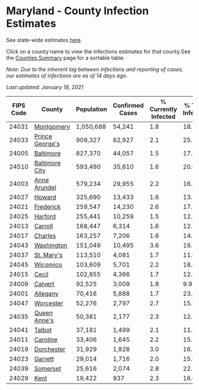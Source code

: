 # Maryland - County Infection Estimates

See state-wide estimates [here](/infections/us-md).

Click on a county name to view the infections estimates for that county.See the [Counties Summary](/infections/summary-counties) page for a sortable table.

*Note: Due to the inherent lag between infections and reporting of cases, our estimates of infections are as of 14 days ago.*

*Last updated: January 18, 2021*

|   FIPS Code |                             County |   Population |   Confirmed Cases |   % Currently Infected |   % Total Infected |
|-------------|------------------------------------|--------------|-------------------|------------------------|--------------------|
|       24031 |           [Montgomery](montgomery) |    1,050,688 |            54,241 |                    1.8 |               18.1 |
|       24033 | [Prince George's](prince-george's) |      909,327 |            62,927 |                    2.1 |               25.2 |
|       24005 |             [Baltimore](baltimore) |      827,370 |            44,057 |                    1.5 |               17.4 |
|       24510 |   [Baltimore City](baltimore-city) |      593,490 |            35,610 |                    1.6 |               20.0 |
|       24003 |       [Anne Arundel](anne-arundel) |      579,234 |            29,955 |                    2.2 |               16.4 |
|       24027 |                   [Howard](howard) |      325,690 |            13,433 |                    1.6 |               13.5 |
|       24021 |             [Frederick](frederick) |      259,547 |            14,230 |                    2.6 |               17.4 |
|       24025 |                 [Harford](harford) |      255,441 |            10,259 |                    1.5 |               12.0 |
|       24013 |                 [Carroll](carroll) |      168,447 |             6,314 |                    1.6 |               12.1 |
|       24017 |                 [Charles](charles) |      163,257 |             7,206 |                    1.6 |               14.5 |
|       24043 |           [Washington](washington) |      151,049 |            10,495 |                    3.6 |               19.3 |
|       24037 |           [St. Mary's](st.-mary's) |      113,510 |             4,081 |                    1.7 |               11.0 |
|       24045 |               [Wicomico](wicomico) |      103,609 |             5,701 |                    2.2 |               18.0 |
|       24015 |                     [Cecil](cecil) |      102,855 |             4,366 |                    1.7 |               12.6 |
|       24009 |                 [Calvert](calvert) |       92,525 |             3,009 |                    1.8 |                9.9 |
|       24001 |               [Allegany](allegany) |       70,416 |             5,888 |                    1.7 |               23.4 |
|       24047 |             [Worcester](worcester) |       52,276 |             2,797 |                    2.7 |               15.6 |
|       24035 |       [Queen Anne's](queen-anne's) |       50,381 |             2,177 |                    2.3 |               12.5 |
|       24041 |                   [Talbot](talbot) |       37,181 |             1,499 |                    2.1 |               11.8 |
|       24011 |               [Caroline](caroline) |       33,406 |             1,645 |                    2.2 |               15.8 |
|       24019 |           [Dorchester](dorchester) |       31,929 |             1,828 |                    3.0 |               16.5 |
|       24023 |                 [Garrett](garrett) |       29,014 |             1,716 |                    2.0 |               15.6 |
|       24039 |               [Somerset](somerset) |       25,616 |             2,074 |                    2.8 |               22.5 |
|       24029 |                       [Kent](kent) |       19,422 |               937 |                    2.3 |               16.0 |